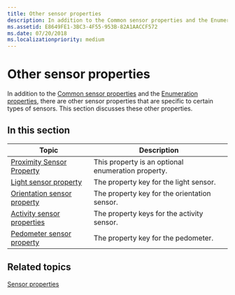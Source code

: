 ```yaml
---
title: Other sensor properties
description: In addition to the Common sensor properties and the Enumeration properties, there are other sensor properties that are specific to certain types of sensors. This section discusses these other properties.
ms.assetid: E8649FE1-3BC3-4F55-953B-82A1AACCF572
ms.date: 07/20/2018
ms.localizationpriority: medium
---
```


# Other sensor properties


In addition to the [Common sensor properties](common-sensor-properties.md) and the [Enumeration properties](enumeration-properties.md), there are other sensor properties that are specific to certain types of sensors. This section discusses these other properties.

## <span id="in_this_section"></span>In this section


|Topic|Description|
|--|--|
|[Proximity Sensor Property](proximity-sensor-property.md)|This property is an optional enumeration property.|
|[Light sensor property](light-sensor-property.md)|The property key for the light sensor.|
|[Orientation sensor property](orientation-sensor-property.md)|The property key for the orientation sensor.|
|[Activity sensor properties](activity-sensor-properties.md)|The property keys for the activity sensor.|
|[Pedometer sensor property](pedometer-sensor-property.md)|The property key for the pedometer.|

 

## Related topics


[Sensor properties](sensor-properties2.md)

 

 






